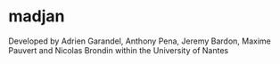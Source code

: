 madjan
======

Developed by Adrien Garandel, Anthony Pena,
Jeremy Bardon, Maxime Pauvert and Nicolas Brondin
within the University of Nantes
